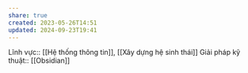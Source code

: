 ```yaml
---
share: true
created: 2023-05-26T14:51
updated: 2024-09-23T19:41
---
```

Lĩnh vực:: [[Hệ thống thông tin]], [[Xây dựng hệ sinh thái]]
Giải pháp kỹ thuật:: [[Obsidian]]